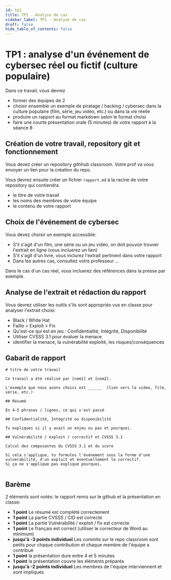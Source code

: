 ```yaml
---
id: tp1
title: TP1 - Analyse de cas
sidebar_label: TP1 - Analyse de cas
draft: false
hide_table_of_contents: false
---
```


# TP1 : analyse d'un événement de cybersec réel ou fictif (culture populaire)

Dans ce travail, vous devrez
- former des équipes de 2
- choisir ensemble un exemple de piratage / hacking / cybersec dans la culture populaire (film, série, jeu vidéo, etc.)
ou dans la vie réelle
- produire un rapport au format markdown selon le format choisi
- faire une courte présentation orale (5 minutes) de votre rapport à la séance 8

## Création de votre travail, repository git et fonctionnement

Vous devez créer un repository githhub classroom. Votre prof va vous envoyer un lien pour la création du repo.

Vous devrez ensuite créer un fichier `rapport.md` à la racine de votre repository qui contiendra
- le titre de votre travail
- les noms des membres de votre équipe
- le contenu de votre rapport

## Choix de l'événement de cybersec

Vous devez choisir un exemple accessible:
- S'il s'agit d'un film, une série ou un jeu vidéo, on doit pouvoir trouver l'extrait en ligne (vous incluerez un lien)
- S'il s'agit d'un livre, vous inclurez l'extrait pertinent dans votre rapport
- Dans les autres cas, consultez votre professeur ...

Dans le cas d'un cas réel, vous incluerez des références dans la presse par exemple.

## Analyse de l'extrait et rédaction du rapport

Vous devrez utiliser les outils s'ils sont appropriés vus en classe pour analyser l'extrait choisi:
- Black / White Hat
- Faille > Exploit > Fix
- Qu'est-ce qui est en jeu : Confidentialité, Intégrité, Disponibilité
- Utiliser CVSSS 3.1 pour évaluer la menace
- identifier la menace, la vulnérabilité exploité, les risques/conséquences


## Gabarit de rapport

```
# titre de votre travail

Ce travail a été réalisé par [nom1] et [nom2]. 

L'exemple que nous avons choisi est ______  (lien vers la video, film, série, etc.)

## Résumé

En 4-5 phrases / lignes, ce qui s'est passé

## Confidentialité, Intégrité ou disponibilité

Tu expliques si il y avait un enjeu ou pas et pourquoi.

## Vulnérabilité / exploit / correctif et CVSSS 3.1

Calcul des composantes du CVSSS 3.1 et du score

Si cela s'applique, tu formules l'événement sous la forme d'une vulnérabilité, d'un exploit et éventuellement le correctif.
Si ça ne s'applique pas explique pourquoi.


```

## Barème

2 éléments sont notés: le rapport remis sur le github et la présentation en classe:
- **1 point** Le résumé est complété correctement
- **1 point** La partie CVSSS / CID est correcte
- **1 point** La partie Vulnérabilité / exploit / fix est correcte
- **1 point** Le français est correct (utiliser le correcteur de Word au minimum)
- **jusqu'à -3 points individuel** Les commits sur le repo classroom sont petits pour chaque contribution et chaque membre de l'équipe a contribué
- **1 point** la présentation dure entre 4 et 5 minutes
- **1 point** la présentation couvre les éléments préparés
- **jusqu'à -2 points individuel** Les membres de l'équipe interviennent et sont impliqués
